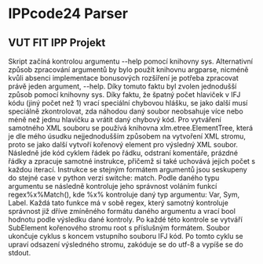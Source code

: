 # IPPcode24 Parser

## VUT FIT IPP Projekt 

Skript začíná kontrolou argumentu --help pomocí knihovny sys. Alternativní způsob zpracování argumentů
by bylo použít knihovnu argparse, nicméně kvůli absenci implementace bonusových rozšíření je potřeba
zpracovat právě jeden argument, --help. Díky tomuto faktu byl zvolen jednodušší způsob pomocí knihovny
sys.
Díky faktu, že špatný počet hlaviček v IFJ kódu (jiný počet než 1) vrací speciální chybovou hlášku, se jako další
musí speciálně zkontrolovat, zda náhodou daný soubor neobsahuje více nebo méně než jednu hlavičku a vrátit
daný chybový kód.
Pro vytváření samotného XML souboru se používá knihovna xlm.etree.ElementTree, která je dle mého
úsudku nejjednodušším způsobem na vytvoření XML stromu, proto se jako další vytvoří kořenový element pro
výsledný XML soubor.
Následně jde kód cyklem řádek po řádku, odstraní komentáře, prázdné řádky a zpracuje samotné instrukce,
přičemž si také uchovává jejich počet s každou iterací.
Instrukce se stejným formátem argumentů jsou seskupeny do stejné case v python verzi switche: match.
Podle daného typu argumentu se následně kontroluje jeho správnost voláním funkcí regex%x%Match(), kde
%x% kontroluje daný typ argumentu: Var, Sym, Label. Každá tato funkce má v sobě regex, který
samotný kontroluje správnost již dříve zmíněného formátu daného argumentu a vrací bool hodnotu podle
výsledku dané kontroly.
Po každé této kontrole se vytváří SubElement kořenového stromu root s příslušným formátem.
Soubor ukončuje cyklus s koncem vstupního souboru IFJ kód. Po tomto cyklu se upraví odsazení výsledného
stromu, zakóduje se do utf-8 a vypíše se do stdout.
